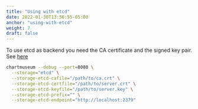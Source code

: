 ```yaml
---
title: "Using with etcd"
date: 2022-01-30T13:56:55-05:00
anchor: "using-with-etcd"
weight: 7
draft: false
---
```


To use etcd as backend you need the CA certificate and the signed key pair.
See [here](https://coreos.com/etcd/docs/latest/op-guide/security.html)

```bash
chartmuseum --debug --port=8080 \
  --storage="etcd" \
  --storage-etcd-cafile="/path/to/ca.crt" \
  --storage-etcd-certfile="/path/to/server.crt" \
  --storage-etcd-keyfile="/path/to/server.key" \
  --storage-etcd-prefix="" \
  --storage-etcd-endpoint="http://localhost:2379"
```
